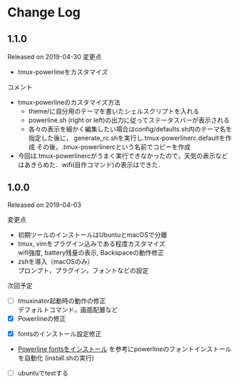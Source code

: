 # Change Log

## 1.1.0
Released on 2019-04-30
変更点
* tmux-powerlineをカスタマイズ 

コメント
* tmux-powerlineのカスタマイズ方法
    - theme/に自分用のテーマを書いたシェルスクリプトを入れる
    - powerline.sh (right or left)の出力に従ってステータスバーが表示される
    - 各々の表示を細かく編集したい場合はconfig/defaults.sh内のテーマ名を指定した後に，
       generate_rc.shを実行し.tmux-powerlinerc.defaultを作成
       その後，.tmux-powerlinercという名前でコピーを作成
* 今回は.tmux-powerlinercがうまく実行できなかったので，天気の表示などはあきらめた．wifi(自作コマンド)の表示はできた．


## 1.0.0 
Released on 2019-04-03

変更点
* 初期ツールのインストールはUbuntuとmacOSで分離
* tmux, vimをプラグイン込みである程度カスタマイズ  
  wifi強度, battery残量の表示, Backspaceの動作修正
* zshを導入（macOSのみ）  
    プロンプト，プラグイン，フォントなどの設定

次回予定
- [ ] tmuxinator起動時の動作の修正  
  デフォルトコマンド，画面配置など
- [x] Powerlineの修正
* [x] fontsのインストール設定修正
* [Powerline fontsをインストール](https://qiita.com/park-jh/items/557a9d5b470947aef2f5#powerline-fonts%E3%82%92%E3%82%A4%E3%83%B3%E3%82%B9%E3%83%88%E3%83%BC%E3%83%AB) を参考にpowerlineのフォントインストールを自動化 (install.shの実行)
* [ ] ubuntuでtestする
